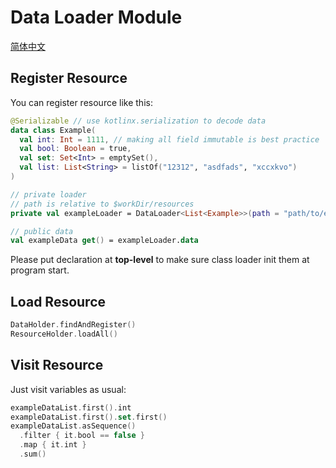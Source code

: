 # Data Loader Module

[简体中文](README.zh-CN.md)

## Register Resource

You can register resource like this:

```kotlin
@Serializable // use kotlinx.serialization to decode data
data class Example(
  val int: Int = 1111, // making all field immutable is best practice 
  val bool: Boolean = true,
  val set: Set<Int> = emptySet(),
  val list: List<String> = listOf("12312", "asdfads", "xccxkvo")
)

// private loader
// path is relative to $workDir/resources
private val exampleLoader = DataLoader<List<Example>>(path = "path/to/example.json")  

// public data
val exampleData get() = exampleLoader.data
```

Please put declaration at **top-level** to make sure class loader init them at program start.

## Load Resource

```kotlin
DataHolder.findAndRegister()
ResourceHolder.loadAll()
```

## Visit Resource

Just visit variables as usual:

```kotlin
exampleDataList.first().int
exampleDataList.first().set.first()
exampleDataList.asSequence()
  .filter { it.bool == false }
  .map { it.int }
  .sum()
```
